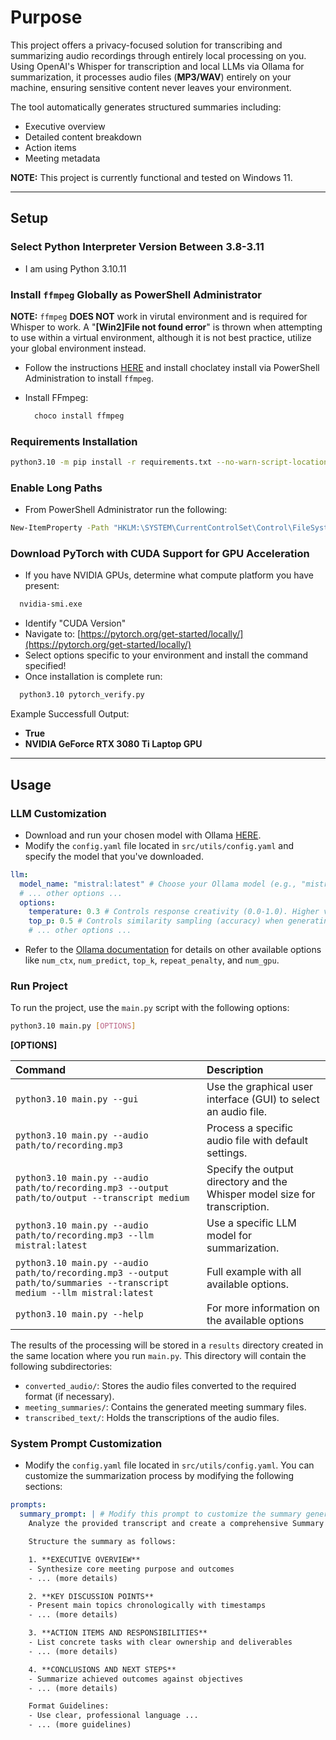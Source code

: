 # Purpose

This project offers a privacy-focused solution for transcribing and summarizing audio recordings through entirely local processing on you. Using OpenAI's Whisper for transcription and local LLMs via Ollama for summarization, it processes audio files (**MP3/WAV**) entirely on your machine, ensuring sensitive content never leaves your environment.

The tool automatically generates structured summaries including:

- Executive overview
- Detailed content breakdown
- Action items
- Meeting metadata

**NOTE:** This project is currently functional and tested on Windows 11.

---

## Setup

### Select Python Interpreter Version Between 3.8-3.11

- I am using Python 3.10.11

### Install `ffmpeg` Globally as PowerShell Administrator

**NOTE:** `ffmpeg` **DOES NOT** work in virutal environment and is required for Whisper to work. A "**[Win2]File not found error**" is thrown when attempting to use within a virtual environment, although  it is not best practice, utilize your global environment instead.

- Follow the instructions [HERE](https://chocolatey.org/install#individual) and install choclatey install via PowerShell Administration to install `ffmpeg`.

- Install FFmpeg:

  ```PowerShell
    choco install ffmpeg
  ```

### Requirements Installation

```bash
python3.10 -m pip install -r requirements.txt --no-warn-script-location
```

### Enable Long Paths

- From PowerShell Administrator run the following:

```bash
New-ItemProperty -Path "HKLM:\SYSTEM\CurrentControlSet\Control\FileSystem" -Name "LongPathsEnabled" -Value 1 -PropertyType DWORD -Force
```

### Download PyTorch with CUDA Support for GPU Acceleration

- If you have NVIDIA GPUs, determine what compute platform you have present:

```bash
  nvidia-smi.exe
```

- Identify "CUDA Version"
- Navigate to: [https://pytorch.org/get-started/locally/](https://pytorch.org/get-started/locally/)
- Select options specific to your environment and install the command specified!
- Once installation is complete run:

```bash
  python3.10 pytorch_verify.py
```

Example Successfull Output:

- **True**
- **NVIDIA GeForce RTX 3080 Ti Laptop GPU**

---

## Usage

### LLM Customization

- Download and run your chosen model with Ollama [HERE](https://ollama.com/download).
- Modify the `config.yaml` file located in `src/utils/config.yaml` and specify the model that you've downloaded.

```yaml
llm:
  model_name: "mistral:latest" # Choose your Ollama model (e.g., "mistral:latest")
  # ... other options ...
  options:
    temperature: 0.3 # Controls response creativity (0.0-1.0). Higher values are more creative.
    top_p: 0.5 # Controls similarity sampling (accuracy) when generating a response (0.1-1).
    # ... other options ...
```

- Refer to the [Ollama documentation](https://github.com/ollama/ollama/tree/main/docs) for details on other available options like `num_ctx`, `num_predict`, `top_k`, `repeat_penalty`, and `num_gpu`.

### Run Project

To run the project, use the `main.py` script with the following options:

```bash
python3.10 main.py [OPTIONS]
```

**[OPTIONS]**

| Command                                                                | Description                                                                 |
| :--------------------------------------------------------------------- | :-------------------------------------------------------------------------- |
| `python3.10 main.py --gui`                                            | Use the graphical user interface (GUI) to select an audio file.           |
| `python3.10 main.py --audio path/to/recording.mp3`                    | Process a specific audio file with default settings.                      |
| `python3.10 main.py --audio path/to/recording.mp3 --output path/to/output --transcript medium` | Specify the output directory and the Whisper model size for transcription. |
| `python3.10 main.py --audio path/to/recording.mp3 --llm mistral:latest` | Use a specific LLM model for summarization.                               |
| `python3.10 main.py --audio path/to/recording.mp3 --output path/to/summaries --transcript medium --llm mistral:latest` | Full example with all available options.                                  |
| `python3.10 main.py --help` | For more information on the available options |

The results of the processing will be stored in a `results` directory created in the same location where you run `main.py`. This directory will contain the following subdirectories:

- `converted_audio/`: Stores the audio files converted to the required format (if necessary).
- `meeting_summaries/`: Contains the generated meeting summary files.
- `transcribed_text/`: Holds the transcriptions of the audio files.

### System Prompt Customization

- Modify the `config.yaml` file located in `src/utils/config.yaml`. You can customize the summarization process by modifying the following sections:

```yaml
prompts:
  summary_prompt: | # Modify this prompt to customize the summary generation
    Analyze the provided transcript and create a comprehensive Summary Report that captures all essential information.

    Structure the summary as follows:

    1. **EXECUTIVE OVERVIEW**
    - Synthesize core meeting purpose and outcomes
    - ... (more details)

    2. **KEY DISCUSSION POINTS**
    - Present main topics chronologically with timestamps
    - ... (more details)

    3. **ACTION ITEMS AND RESPONSIBILITIES**
    - List concrete tasks with clear ownership and deliverables
    - ... (more details)

    4. **CONCLUSIONS AND NEXT STEPS**
    - Summarize achieved outcomes against objectives
    - ... (more details)

    Format Guidelines:
    - Use clear, professional language ...
    - ... (more guidelines)
```
